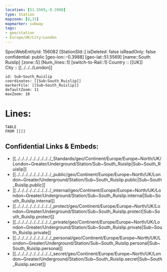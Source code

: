 ```yaml
---
location: [51.5569,-0.3988] 
type: Station 
mapzoom: [8,15] 
mapmarker: subway 
tags:
- geo/station
- Europe/UK/City~London
---
```

SpocWebEntityId: 156082
[StationSId::] 
isDeleted: false
isReadOnly: false
confidential: public
[geo-lon::-0.3988] 
[geo-lat::51.5569] 
[name::South Ruislip] 
[zone::5] 
[Num_lines::1] 
[switch-to-Rail::1] 
Country :: [[UK]]  
City :: [[../../../London]]  


```leaflet
id: Sub~South_Ruislip
coordinates: [[Sub~South_Ruislip]] 
markerFile: [[Sub~South_Ruislip]] 
defaultZoom: 11 
maxZoom: 18
```


# Lines: 
```dataview
TABLE 
FROM [[]] 
```

## Confidential Links & Embeds: 
- [[../../../../../../../../../_Standards/geo/Continent/Europe/Europe~North/UK/London~Greater/Underground/Station/Sub~South_Ruislip|Sub~South_Ruislip]] 
- [[../../../../../../../../../_public/geo/Continent/Europe/Europe~North/UK/London~Greater/Underground/Station/Sub~South_Ruislip.public|Sub~South_Ruislip.public]] 
- [[../../../../../../../../../_internal/geo/Continent/Europe/Europe~North/UK/London~Greater/Underground/Station/Sub~South_Ruislip.internal|Sub~South_Ruislip.internal]] 
- [[../../../../../../../../../_protect/geo/Continent/Europe/Europe~North/UK/London~Greater/Underground/Station/Sub~South_Ruislip.protect|Sub~South_Ruislip.protect]] 
- [[../../../../../../../../../_private/geo/Continent/Europe/Europe~North/UK/London~Greater/Underground/Station/Sub~South_Ruislip.private|Sub~South_Ruislip.private]] 
- [[../../../../../../../../../_personal/geo/Continent/Europe/Europe~North/UK/London~Greater/Underground/Station/Sub~South_Ruislip.personal|Sub~South_Ruislip.personal]] 
- [[../../../../../../../../../_secret/geo/Continent/Europe/Europe~North/UK/London~Greater/Underground/Station/Sub~South_Ruislip.secret|Sub~South_Ruislip.secret]] 
